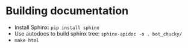 Building documentation
======================

* Install Sphinx: ```pip install sphinx```
* Use autodocs to build sphinx tree: ```sphinx-apidoc -o . bot_chucky/```
* ```make html```
